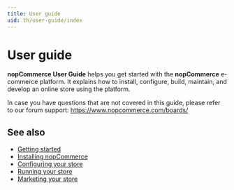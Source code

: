 ```yaml
---
title: User guide
uid: th/user-guide/index
---
```


# User guide

**nopCommerce User Guide** helps you get started with the **nopCommerce** e-commerce platform. It explains how to install, configure, build, maintain, and develop an online store using the platform.

In case you have questions that are not covered in this guide, please refer to our forum support: <https://www.nopcommerce.com/boards/>

## See also

* [Getting started](xref:th/user-guide/getting-started)
* [Installing nopCommerce](xref:th/user-guide/installing/index)
* [Configuring your store](xref:th/user-guide/configuring/index)
* [Running your store](xref:th/user-guide/running/index)
* [Marketing your store](xref:th/user-guide/marketing/index)